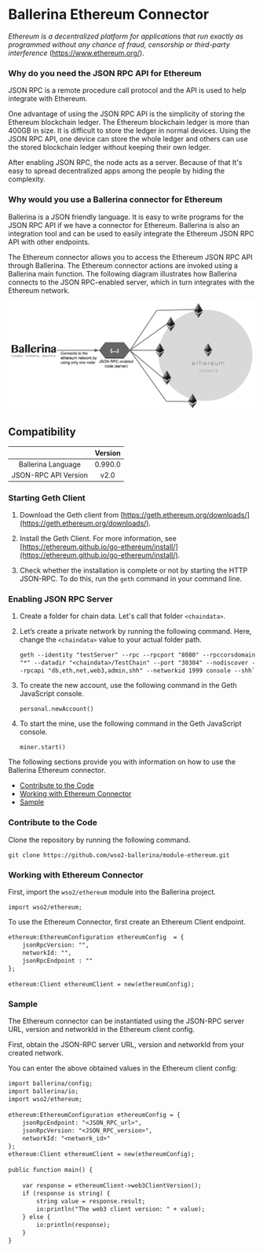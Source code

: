 # Ballerina Ethereum Connector

*Ethereum is a decentralized platform for applications that run exactly as programmed without any chance of fraud, censorship or third-party interference* (https://www.ethereum.org/).

### Why do you need the JSON RPC API for Ethereum

JSON RPC is a remote procedure call protocol and the API is used to help integrate with Ethereum.

One advantage of using the JSON RPC API is the simplicity of storing the Ethereum blockchain ledger. The Ethereum blockchain ledger is more than 400GB in size. It is difficult to store the ledger in normal devices. Using the JSON RPC API, one device can store the whole ledger and others can use the stored blockchain ledger without keeping their own ledger.

After enabling JSON RPC, the node acts as a server. Because of that It's easy to spread decentralized apps among the people by hiding the complexity.

### Why would you use a Ballerina connector for Ethereum

Ballerina is a JSON friendly language. It is easy to write programs for the JSON RPC API if we have a connector for Ethereum. Ballerina is also an integration tool and can be used to easily integrate the Ethereum JSON RPC API with other endpoints.

The Ethereum connector allows you to access the Ethereum JSON RPC API through Ballerina. The Ethereum connector actions are invoked using a Ballerina main function. The following diagram illustrates how Ballerina connects to the JSON RPC-enabled server, which in turn integrates with the Ethereum network.

![Ballerina -Ethereum Connector Overview](BallerinaEthereumJSONRPC.png)

## Compatibility

|                          |    Version     |
|:------------------:      |:--------------:|
| Ballerina Language       |   0.990.0      |
| JSON-RPC API Version     |   v2.0         |

### Starting Geth Client

1. Download the Geth client from [https://geth.ethereum.org/downloads/](https://geth.ethereum.org/downloads/).

2. Install the Geth Client. For more information, see [https://ethereum.github.io/go-ethereum/install/](https://ethereum.github.io/go-ethereum/install/).

3. Check whether the installation is complete or not by starting the HTTP JSON-RPC. To do this, run the `geth` command in your command line.

### Enabling JSON RPC Server

1. Create a folder for chain data. Let's call that folder `<chaindata>`.

2. Let’s create a private network by running the following command. Here, change the `<chaindata>` value to your actual folder path.
    ````
    geth --identity "testServer" --rpc --rpcport "8080" --rpccorsdomain "*" --datadir "<chaindata>/TestChain" --port "30304" --nodiscover --rpcapi "db,eth,net,web3,admin,shh" --networkid 1999 console --shh`
    ````
3. To create the new account, use the following command in the Geth JavaScript console.
    ```
    personal.newAccount()
    ```

4. To start the mine, use the following command in the Geth JavaScript console.
    ```
    miner.start()
    ```
    
The following sections provide you with information on how to use the Ballerina Ethereum connector.

- [Contribute to the Code](#contribute-to-the-code)
- [Working with Ethereum Connector](#working-with-ethereum-connector)
- [Sample](#sample)

### Contribute to the Code

Clone the repository by running the following command. 

```shell
git clone https://github.com/wso2-ballerina/module-ethereum.git
```
   
### Working with Ethereum Connector 

First, import the `wso2/ethereum` module into the Ballerina project.

```ballerina
import wso2/ethereum;
```

To use the Ethereum Connector, first create an Ethereum Client endpoint.

```ballerina
ethereum:EthereumConfiguration ethereumConfig  = {
    jsonRpcVersion: "",
    networkId: "",
    jsonRpcEndpoint : ""
};

ethereum:Client ethereumClient = new(ethereumConfig);
```

### Sample

The Ethereum connector can be instantiated using the JSON-RPC server URL, version and networkId in the Ethereum client config.

First, obtain the JSON-RPC server URL, version and networkId from your created network.

You can enter the above obtained values in the Ethereum client config:

```ballerina
import ballerina/config;
import ballerina/io;
import wso2/ethereum;

ethereum:EthereumConfiguration ethereumConfig = {
    jsonRpcEndpoint: "<JSON_RPC_url>",
    jsonRpcVersion: "<JSON_RPC_version>",
    networkId: "<network_id>"
};
ethereum:Client ethereumClient = new(ethereumConfig);

public function main() {
    
    var response = ethereumClient->web3ClientVersion();
    if (response is string) {
        string value = response.result;
        io:println("The web3 client version: " + value);
    } else {
        io:println(response);
    }
}
```